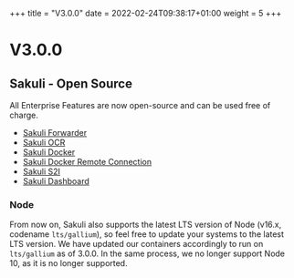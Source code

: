 +++
title = "V3.0.0"
date =  2022-02-24T09:38:17+01:00
weight = 5
+++
# V3.0.0

## Sakuli - Open Source

All Enterprise Features are now open-source and can be used free of charge.
* [Sakuli Forwarder](https://github.com/sakuli/sakuli-enterprise-forwarder)
* [Sakuli OCR](https://github.com/sakuli/sakuli-ocr)
* [Sakuli Docker](https://github.com/sakuli/sakuli-docker)
* [Sakuli Docker Remote Connection](https://github.com/sakuli/sakuli-docker-remote-win-connection)
* [Sakuli S2I](https://github.com/sakuli/sakuli-openshift-s2i)
* [Sakuli Dashboard](https://github.com/sakuli/sakuli-dashboard)


### Node

From now on, Sakuli also supports the latest LTS version of Node (v16.x, codename `lts/gallium`),
so feel free to update your systems to the latest LTS version.
We have updated our containers accordingly to run on `lts/gallium` as of 3.0.0.
In the same process, we no longer support Node 10, as it is no longer supported. 